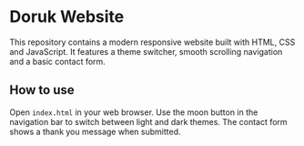 # Doruk Website

This repository contains a modern responsive website built with HTML, CSS and JavaScript. It features a theme switcher, smooth scrolling navigation and a basic contact form.

## How to use

Open `index.html` in your web browser. Use the moon button in the navigation bar to switch between light and dark themes. The contact form shows a thank you message when submitted.
